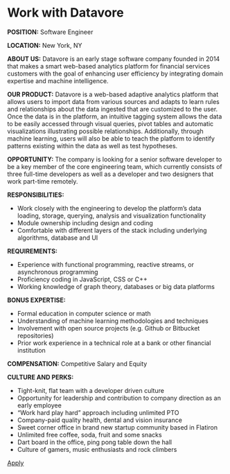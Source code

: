 # Work with Datavore

**POSITION:** Software Engineer

**LOCATION:** New York, NY

**ABOUT US:** Datavore is an early stage software company founded in 2014 that makes a smart web-based analytics platform for financial services customers with the goal of enhancing user efficiency by integrating domain expertise and machine intelligence.

**OUR PRODUCT:** Datavore is a web-based adaptive analytics platform that allows users to import data from various sources and adapts to learn rules and relationships about the data ingested that are customized to the user. Once the data is in the platform, an intuitive tagging system allows the data to be easily accessed through visual queries, pivot tables and automatic visualizations illustrating possible relationships. Additionally, through machine learning, users will also be able to teach the platform to identify patterns existing within the data as well as test hypotheses.

**OPPORTUNITY:** The company is looking for a senior software developer to be a key member of the core engineering team, which currently consists of three full-time developers as well as a developer and two designers that work part-time remotely.

**RESPONSIBILITIES:**

- Work closely with the engineering to develop the platform’s data loading, storage, querying, analysis and visualization functionality
- Module ownership including design and coding
- Comfortable with different layers of the stack including underlying algorithms, database and UI

**REQUIREMENTS:**

- Experience with functional programming, reactive streams, or asynchronous programming
- Proficiency coding in JavaScript, CSS or C++
- Working knowledge of graph theory, databases or big data platforms

**BONUS EXPERTISE:**

- Formal education in computer science or math
- Understanding of machine learning methodologies and techniques
- Involvement with open source projects (e.g. Github or Bitbucket repositories)
- Prior work experience in a technical role at a bank or other financial institution

**COMPENSATION:** Competitive Salary and Equity

**CULTURE AND PERKS:**

- Tight-knit, flat team with a developer driven culture
- Opportunity for leadership and contribution to company direction as an early employee
- “Work hard play hard” approach including unlimited PTO
- Company-paid quality health, dental and vision insurance
- Sweet corner office in brand new startup community based in Flatiron
- Unlimited free coffee, soda, fruit and some snacks
- Dart board in the office, ping pong table down the hall
- Culture of gamers, music enthusiasts and rock climbers


<section>
	<a href="mailto:jobs@datavorelabs.com" class="button-cta blue"> Apply</a>
</section>



